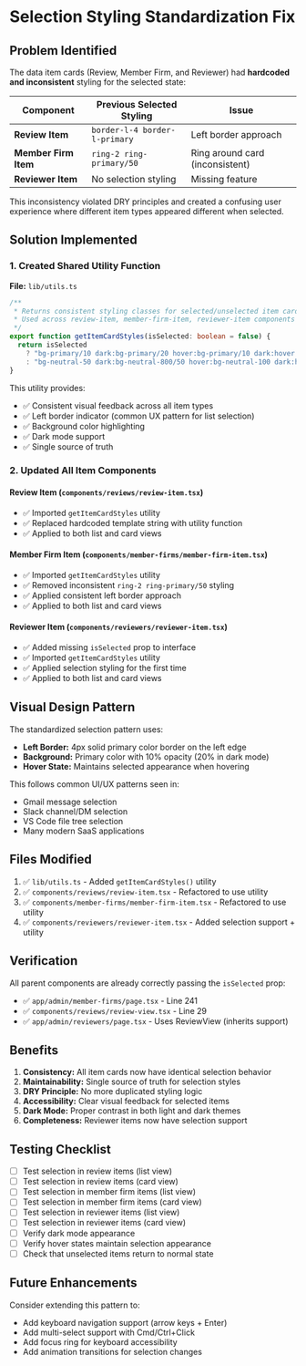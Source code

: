 # Selection Styling Standardization Fix

## Problem Identified

The data item cards (Review, Member Firm, and Reviewer) had **hardcoded and inconsistent** styling for the selected state:

| Component | Previous Selected Styling | Issue |
|-----------|-------------------------|-------|
| **Review Item** | `border-l-4 border-l-primary` | Left border approach |
| **Member Firm Item** | `ring-2 ring-primary/50` | Ring around card (inconsistent) |
| **Reviewer Item** | No selection styling | Missing feature |

This inconsistency violated DRY principles and created a confusing user experience where different item types appeared different when selected.

## Solution Implemented

### 1. Created Shared Utility Function

**File:** `lib/utils.ts`

```typescript
/**
 * Returns consistent styling classes for selected/unselected item cards
 * Used across review-item, member-firm-item, reviewer-item components
 */
export function getItemCardStyles(isSelected: boolean = false) {
  return isSelected
    ? "bg-primary/10 dark:bg-primary/20 hover:bg-primary/10 dark:hover:bg-primary/20 border-l-4 border-l-primary"
    : "bg-neutral-50 dark:bg-neutral-800/50 hover:bg-neutral-100 dark:hover:bg-neutral-800"
}
```

This utility provides:
- ✅ Consistent visual feedback across all item types
- ✅ Left border indicator (common UX pattern for list selection)
- ✅ Background color highlighting
- ✅ Dark mode support
- ✅ Single source of truth

### 2. Updated All Item Components

#### Review Item (`components/reviews/review-item.tsx`)
- ✅ Imported `getItemCardStyles` utility
- ✅ Replaced hardcoded template string with utility function
- ✅ Applied to both list and card views

#### Member Firm Item (`components/member-firms/member-firm-item.tsx`)
- ✅ Imported `getItemCardStyles` utility
- ✅ Removed inconsistent `ring-2 ring-primary/50` styling
- ✅ Applied consistent left border approach
- ✅ Applied to both list and card views

#### Reviewer Item (`components/reviewers/reviewer-item.tsx`)
- ✅ Added missing `isSelected` prop to interface
- ✅ Imported `getItemCardStyles` utility
- ✅ Applied selection styling for the first time
- ✅ Applied to both list and card views

## Visual Design Pattern

The standardized selection pattern uses:
- **Left Border:** 4px solid primary color border on the left edge
- **Background:** Primary color with 10% opacity (20% in dark mode)
- **Hover State:** Maintains selected appearance when hovering

This follows common UI/UX patterns seen in:
- Gmail message selection
- Slack channel/DM selection
- VS Code file tree selection
- Many modern SaaS applications

## Files Modified

1. ✅ `lib/utils.ts` - Added `getItemCardStyles()` utility
2. ✅ `components/reviews/review-item.tsx` - Refactored to use utility
3. ✅ `components/member-firms/member-firm-item.tsx` - Refactored to use utility
4. ✅ `components/reviewers/reviewer-item.tsx` - Added selection support + utility

## Verification

All parent components are already correctly passing the `isSelected` prop:
- ✅ `app/admin/member-firms/page.tsx` - Line 241
- ✅ `components/reviews/review-view.tsx` - Line 29
- ✅ `app/admin/reviewers/page.tsx` - Uses ReviewView (inherits support)

## Benefits

1. **Consistency:** All item cards now have identical selection behavior
2. **Maintainability:** Single source of truth for selection styles
3. **DRY Principle:** No more duplicated styling logic
4. **Accessibility:** Clear visual feedback for selected items
5. **Dark Mode:** Proper contrast in both light and dark themes
6. **Completeness:** Reviewer items now have selection support

## Testing Checklist

- [ ] Test selection in review items (list view)
- [ ] Test selection in review items (card view)
- [ ] Test selection in member firm items (list view)
- [ ] Test selection in member firm items (card view)
- [ ] Test selection in reviewer items (list view)
- [ ] Test selection in reviewer items (card view)
- [ ] Verify dark mode appearance
- [ ] Verify hover states maintain selection appearance
- [ ] Check that unselected items return to normal state

## Future Enhancements

Consider extending this pattern to:
- Add keyboard navigation support (arrow keys + Enter)
- Add multi-select support with Cmd/Ctrl+Click
- Add focus ring for keyboard accessibility
- Add animation transitions for selection changes

